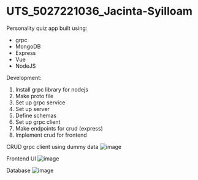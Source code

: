 # UTS_5027221036_Jacinta-Syilloam
Personality quiz app built using:
- grpc
- MongoDB
- Express
- Vue
- NodeJS

Development:
1. Install grpc library for nodejs
2. Make proto file
3. Set up grpc service
4. Set up server 
5. Define schemas
6. Set up grpc client
7. Make endpoints for crud (express)
8. Implement crud for frontend

CRUD grpc client using dummy data 
![image](https://github.com/JacintaSyilloam/UTS_5027221036_Jacinta-Syilloam/assets/121095246/736603cf-a450-4f3a-87fb-34c2359e6f51)


Frontend UI
![image](https://github.com/JacintaSyilloam/UTS_5027221036_Jacinta-Syilloam/assets/121095246/42f59046-4098-4dbf-9558-e6231c2cf736)


Database
![image](https://github.com/JacintaSyilloam/UTS_5027221036_Jacinta-Syilloam/assets/121095246/e4b82c33-3f39-4a24-bffc-ee9ac5f0f4fe)
